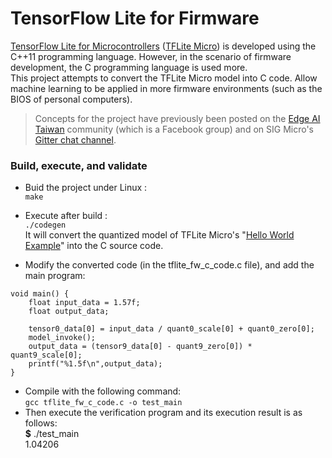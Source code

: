 # TensorFlow Lite for Firmware  
[TensorFlow Lite for Microcontrollers](https://www.tensorflow.org/lite/microcontrollers) ([TFLite Micro](https://github.com/tensorflow/tflite-micro)) is developed using the C++11 programming language. However, in the scenario of firmware development, the C programming language is used more.  
This project attempts to convert the TFLite Micro model into C code. Allow machine learning to be applied in more firmware environments (such as the BIOS of personal computers).  
  
> Concepts for the project have previously been posted on the [Edge AI Taiwan](https://www.facebook.com/groups/edgeaitw/) community (which is a Facebook group) and on SIG Micro's [Gitter chat channel](https://gitter.im/tensorflow/sig-micro).  
  
### Build, execute, and validate
  
* Buid the project under Linux :  
`make`  
  
* Execute after build :  
`./codegen`  
It will convert the quantized model of TFLite Micro's "[Hello World Example](https://github.com/tensorflow/tflite-micro/tree/main/tensorflow/lite/micro/examples/hello_world)" into the C source code.  
  
* Modify the converted code (in the tflite_fw_c_code.c file), and add the main program:  
  
```  
void main() {
    float input_data = 1.57f;
    float output_data;
    
    tensor0_data[0] = input_data / quant0_scale[0] + quant0_zero[0];
    model_invoke();
    output_data = (tensor9_data[0] - quant9_zero[0]) * quant9_scale[0];
    printf("%1.5f\n",output_data);
}
```  
  
* Compile with the following command:  
`gcc tflite_fw_c_code.c -o test_main`  
* Then execute the verification program and its execution result is as follows:  
**$** ./test_main  
1.04206  